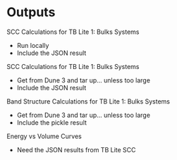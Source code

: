 # Outputs


SCC Calculations for TB Lite 1: Bulks Systems
* Run locally
* Include the JSON result

SCC Calculations for TB Lite 1: Bulks Systems
* Get from Dune 3 and tar up... unless too large
* Include the JSON result

Band Structure Calculations for TB Lite 1: Bulks Systems
* Get from Dune 3 and tar up... unless too large
* Include the pickle result

Energy vs Volume Curves 
* Need the JSON results from TB Lite SCC

